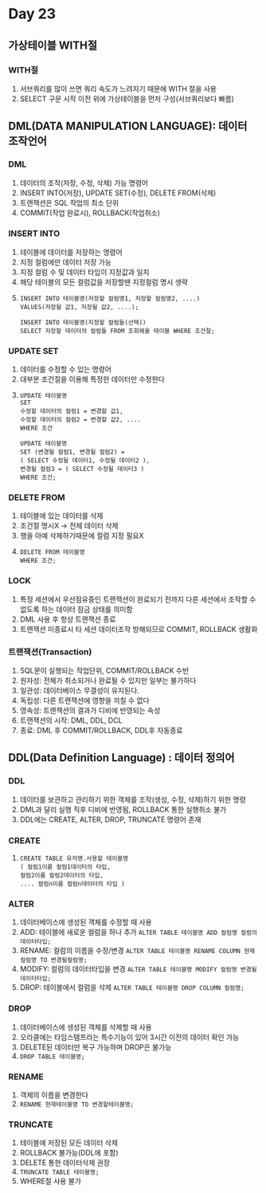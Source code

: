 # Day 23
## 가상테이블 WITH절
### WITH절
1. 서브쿼리를 많이 쓰면 쿼리 속도가 느려지기 때문에 WITH 절을 사용
2. SELECT 구문 시작 이전 위에 가상테이블을 먼저 구성(서브쿼리보다 빠름)

## DML(DATA MANIPULATION LANGUAGE): 데이터 조작언어
### DML
1. 데이터의 조작(저장, 수정, 삭제) 가능 명령어
2. INSERT INTO(저장), UPDATE SET(수정), DELETE FROM(삭제)
3. 트랜잭션은 SQL 작업의 최소 단위
4. COMMIT(작업 완료시), ROLLBACK(작업취소)

### INSERT INTO
1. 테이블에 데이터를 저장하는 명령어
2. 지정 컬럼에만 데이터 저장 가능
3. 지정 컬럼 수 및 데이터 타입이 지정값과 일치
4. 해당 테이블의 모든 컬럼값을 저장할땐 지정컬럼 명시 생략
5. ```
   INSERT INTO 테이블명(저장할 컬럼명1, 저장할 컬럼명2, ....)
   VALUES(저장될 값1, 저장될 값2, ....);
   
   INSERT INTO 테이블명(지정할 컬럼들(선택)) 
   SELECT 저장할 데이터의 컬럼들 FROM 조회해올 테이블 WHERE 조건절;
   ```

### UPDATE SET
1. 데이터를 수정할 수 있는 명령어
2. 대부분 조건절을 이용해 특정한 데이터만 수정한다
3. ```
   UPDATE 테이블명
   SET
   수정할 데이터의 컬럼1 = 변경할 값1,
   수정할 데이터의 컬럼2 = 변경할 값2, ....
   WHERE 조건

   UPDATE 테이블명
   SET (변경될 컬럼1, 변경될 컬럼2) =
   ( SELECT 수정될 데이터1, 수정될 데이터2 ),
   변경될 컬럼3 = ( SELECT 수정될 데이터3 )
   WHERE 조건;
   ```

### DELETE FROM
1. 테이블에 있는 데이터를 삭제
2. 조건절 명시X -> 전체 데이터 삭제
3. 행을 아예 삭제하기때문에 컬럼 지정 필요X
4. ```
   DELETE FROM 테이블명
   WHERE 조건;
   ```

### LOCK
1. 특정 세션에서 우선점유중인 트랜잭션이 완료되기 전까지 다른 세션에서 조작할 수 없도록 하는 데이터 잠금 상태를 의미함
2. DML 사용 후 항상 트랜잭션 종료
3. 트랜잭션 미종료시 타 세션 데이터조작 방해되므로 COMMIT, ROLLBACK 생활화

### 트랜잭션(Transaction)
1. SQL문이 실행되는 작업단위, COMMIT/ROLLBACK 수반
2. 원자성: 전체가 취소되거나 완료될 수 있지만 일부는 불가하다
3. 일관성: 데이터베이스 무결성이 유지된다.
4. 독립성: 다른 트랜잭션에 영향을 끼칠 수 없다
5. 영속성: 트랜잭션의 결과가 디비에 반영되는 속성
6. 트랜잭션의 시작: DML, DDL, DCL
7. 종료: DML 후 COMMIT/ROLLBACK, DDL후 자동종료

## DDL(Data Definition Language) : 데이터 정의어
### DDL
1. 데이터를 보관하고 관리하기 위한 객체를 조작(생성, 수정, 삭제)하기 위한 명령
2. DML과 달리 실행 직후 디비에 반영됨, ROLLBACK 통한 실행취소 불가
3. DDL에는 CREATE, ALTER, DROP, TRUNCATE 명령어 존재

### CREATE
1. ```
   CREATE TABLE 유저명.사용할 테이블명
   ( 컬럼1이름 컬럼1데이터의 타입,
   컬럼2이름 컬럼2데이터의 타입,
   .... 컬럼n이름 컬럼n데이터의 타입 )
   ```

### ALTER
1. 데이터베이스에 생성된 객체를 수정할 때 사용
2. ADD: 테이블에 새로운 컬럼을 하나 추가
   `ALTER TABLE 테이블명 ADD 컬럼명 컬럼의데이터타입;`</br>
3. RENAME: 컬럼의 이름을 수정/변경
   `ALTER TABLE 테이블명 RENAME COLUMN 현재컬럼명 TO 변경될컬럼명;`</br>
4. MODIFY: 컬럼의 데이터타입을 변경
   `ALTER TABLE 테이블명 MODIFY 컬럼명 변경될데이터타입;`</br>
5. DROP: 테이블에서 컬럼을 삭제
   `ALTER TABLE 테이블명 DROP COLUMN 컬럼명;`</br>

### DROP
1. 데이터베이스에 생성된 객체를 삭제할 때 사용
2. 오라클에는 타임스탬프라는 특수기능이 있어 3시간 이전의 데이터 확인 가능
3. DELETE된 데이터만 복구 가능하며 DROP은 불가능
4. `DROP TABLE 테이블명;`

### RENAME
1. 객체의 이름을 변경한다
2. `RENAME 현재테이블명 TO 변경할테이블명;`

### TRUNCATE
1. 테이블에 저장된 모든 데이터 삭제
2. ROLLBACK 불가능(DDL에 포함)
3. DELETE 통한 데이터삭제 권장
4. `TRUNCATE TABLE 테이블명;`
5. WHERE절 사용 불가
